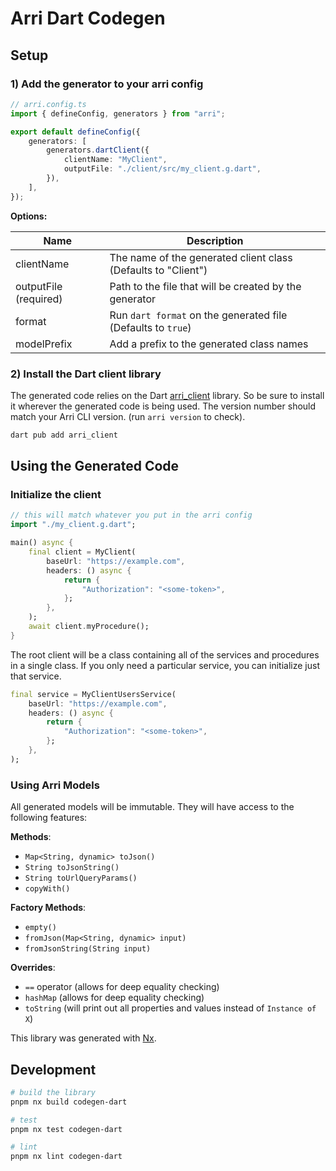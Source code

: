 # Arri Dart Codegen

## Setup

### 1) Add the generator to your arri config

```ts
// arri.config.ts
import { defineConfig, generators } from "arri";

export default defineConfig({
    generators: [
        generators.dartClient({
            clientName: "MyClient",
            outputFile: "./client/src/my_client.g.dart",
        }),
    ],
});
```

**Options:**

| Name                  | Description                                                   |
| --------------------- | ------------------------------------------------------------- |
| clientName            | The name of the generated client class (Defaults to "Client") |
| outputFile (required) | Path to the file that will be created by the generator        |
| format                | Run `dart format` on the generated file (Defaults to `true`)  |
| modelPrefix           | Add a prefix to the generated class names                     |

### 2) Install the Dart client library

The generated code relies on the Dart [arri_client](/languages/dart/dart-client/README.md) library. So be sure to install it wherever the generated code is being used. The version number should match your Arri CLI version. (run `arri version` to check).

```bash
dart pub add arri_client
```

## Using the Generated Code

### Initialize the client

```dart
// this will match whatever you put in the arri config
import "./my_client.g.dart";

main() async {
    final client = MyClient(
        baseUrl: "https://example.com",
        headers: () async {
            return {
                "Authorization": "<some-token>",
            };
        },
    );
    await client.myProcedure();
}
```

The root client will be a class containing all of the services and procedures in a single class. If you only need a particular service, you can initialize just that service.

```dart
final service = MyClientUsersService(
    baseUrl: "https://example.com",
    headers: () async {
        return {
            "Authorization": "<some-token>",
        };
    },
);
```

### Using Arri Models

All generated models will be immutable. They will have access to the following features:

**Methods**:

-   `Map<String, dynamic> toJson()`
-   `String toJsonString()`
-   `String toUrlQueryParams()`
-   `copyWith()`

**Factory Methods**:

-   `empty()`
-   `fromJson(Map<String, dynamic> input)`
-   `fromJsonString(String input)`

**Overrides**:

-   `==` operator (allows for deep equality checking)
-   `hashMap` (allows for deep equality checking)
-   `toString` (will print out all properties and values instead of `Instance of X`)

This library was generated with [Nx](https://nx.dev).

## Development

```bash
# build the library
pnpm nx build codegen-dart

# test
pnpm nx test codegen-dart

# lint
pnpm nx lint codegen-dart
```
